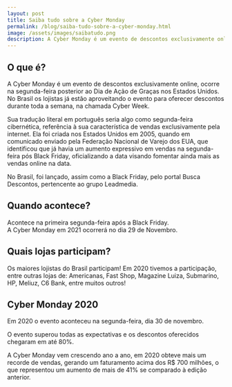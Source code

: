 ```yaml
---
layout: post
title: Saiba tudo sobre a Cyber Monday
permalink: /blog/saiba-tudo-sobre-a-cyber-monday.html
image: /assets/images/saibatudo.png
description: A Cyber Monday é um evento de descontos exclusivamente online, ocorre na segunda-feira posterior ao Dia de Ação de Graças nos Estados Unidos. No Brasil os lojistas já estão aproveitando o evento para oferecer descontos durante toda a semana, na chamada Cyber Week.
---
```


## O que é?

A Cyber Monday é um evento de descontos exclusivamente online, ocorre na segunda-feira posterior ao Dia de Ação de Graças nos Estados Unidos. No Brasil os lojistas já estão aproveitando o evento para oferecer descontos durante toda a semana, na chamada Cyber Week.


Sua tradução literal em português seria algo como segunda-feira cibernética, referência à sua característica de vendas exclusivamente pela internet. Ela foi criada nos Estados Unidos em 2005, quando em comunicado enviado pela Federação Nacional de Varejo dos EUA, que identificou que já havia um aumento expressivo em vendas na segunda-feira pós Black Friday, oficializando a data visando fomentar ainda mais as vendas online na data.


No Brasil, foi lançado, assim como a Black Friday, pelo portal Busca Descontos, pertencente ao grupo Leadmedia.


## Quando acontece?

Acontece na primeira segunda-feira após a Black Friday.   
A Cyber Monday em 2021 ocorrerá no dia 29 de Novembro.

## Quais lojas participam?

Os maiores lojistas do Brasil participam! Em 2020 tivemos a participação, entre outras lojas de: Americanas, Fast Shop, Magazine Luiza, Submarino, HP, Meliuz, C6 Bank, entre muitos outros!


## Cyber Monday 2020

Em 2020 o evento aconteceu na segunda-feira, dia 30 de novembro.


O evento superou todas as expectativas e os descontos oferecidos chegaram em até 80%.


A Cyber Monday vem crescendo ano a ano, em 2020 obteve mais um recorde de vendas, gerando um faturamento acima dos R$ 700 milhões, o que representou um aumento de mais de 41% se comparado à edição anterior.
